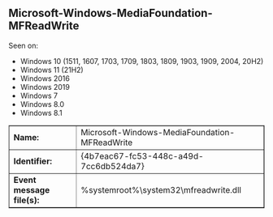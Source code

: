 ## Microsoft-Windows-MediaFoundation-MFReadWrite

Seen on:
* Windows 10 (1511, 1607, 1703, 1709, 1803, 1809, 1903, 1909, 2004, 20H2)
* Windows 11 (21H2)
* Windows 2016
* Windows 2019
* Windows 7
* Windows 8.0
* Windows 8.1

<table border="1" class="docutils">
  <tbody>
    <tr>
      <td><b>Name:</b></td>
      <td>Microsoft-Windows-MediaFoundation-MFReadWrite</td>
    </tr>
    <tr>
      <td><b>Identifier:</b></td>
      <td>{4b7eac67-fc53-448c-a49d-7cc6db524da7}</td>
    </tr>
    <tr>
      <td><b>Event message file(s):</b></td>
      <td>%systemroot%\system32\mfreadwrite.dll</td>
    </tr>
  </tbody>
</table>

&nbsp;

